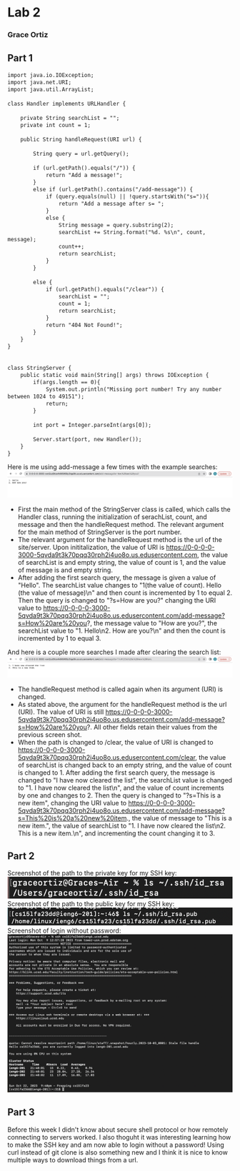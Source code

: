 # Lab 2 #
### Grace Ortiz ###
## Part 1 ##
```
import java.io.IOException;
import java.net.URI;
import java.util.ArrayList;

class Handler implements URLHandler {

    private String searchList = "";
    private int count = 1;

    public String handleRequest(URI url) {

        String query = url.getQuery();

        if (url.getPath().equals("/")) {
            return "Add a message!";
        }
        else if (url.getPath().contains("/add-message")) { 
            if (query.equals(null) || !query.startsWith("s=")){
                return "Add a message after s= ";
            }
            else {
                String message = query.substring(2);
                searchList += String.format("%d. %s\n", count, message);
                count++;
                return searchList;
            }
        }

        else {
            if (url.getPath().equals("/clear")) {
                searchList = "";
                count = 1;
                return searchList;
            }
            return "404 Not Found!";
        }
    } 
}


class StringServer {
    public static void main(String[] args) throws IOException {
        if(args.length == 0){
            System.out.println("Missing port number! Try any number between 1024 to 49151");
            return;
        }

        int port = Integer.parseInt(args[0]);

        Server.start(port, new Handler());
    }
}
```
Here is me using add-message a few times with the example searches:
![First Search](searches1.png)
* First the main method of the StringServer class is called, which calls the Handler class, running the initialization of serachList, count, and message and then the handleRequest method. The relevant argument for the main method of StringServer is the port number.
* The relevant argument for the handleRequest method is the url of the site/server. Upon inititalization, the value of URI is https://0-0-0-0-3000-5qvda9t3k70pqq30rph2i4uo8o.us.edusercontent.com, the value of searchList is and empty string, the value of count is 1, and the value of message is and empty string.
* After adding the first search query, the message is given a value of "Hello". The searchList value changes to "1(the value of count). Hello (the value of message)\n" and then count is incremented by 1 to equal 2. Then the query is changed to "?s=How are you?" changing the URI value to https://0-0-0-0-3000-5qvda9t3k70pqq30rph2i4uo8o.us.edusercontent.com/add-message?s=How%20are%20you?, the message value to "How are you?", the searchList value to "1. Hello\n2. How are you?\n" and then the count is incremented by 1 to equal 3. 

And here is a couple more searches I made after clearing the search list:
![Second Search](searches2.png)
* The handleRequest method is called again when its argument (URI) is changed.
* As stated above, the argument for the handleRequest method is the url (URI). The value of URI is still https://0-0-0-0-3000-5qvda9t3k70pqq30rph2i4uo8o.us.edusercontent.com/add-message?s=How%20are%20you?. All other fields retain their values from the previous screen shot.
* When the path is changed to /clear, the value of URI is changed to https://0-0-0-0-3000-5qvda9t3k70pqq30rph2i4uo8o.us.edusercontent.com/clear, the value of searchList is changed back to an empty string, and the value of count is changed to 1. After adding the first search query, the message is changed to "I have now cleared the list", the searchList value is changed to "1. I have now cleared the list\n", and the value of count increments by one and changes to 2. Then the query is changed to "?s=This is a new item", changing the URI value to https://0-0-0-0-3000-5qvda9t3k70pqq30rph2i4uo8o.us.edusercontent.com/add-message?s=This%20is%20a%20new%20item., the value of message to "This is a new item.", the value of searchList to "1. I have now cleared the list\n2. This is a new item.\n", and incrementing the count changing it to 3. 

## Part 2 ##
Screenshot of the path to the private key for my SSH key:  
![path for private key](privateKey.png)  
Screenshot of the path to the public key for my SSH key:  
![path for public key](publicKey.png)  
Screenshot of login without password:  
![login using key](noPassword.png)  

## Part 3 ##
Before this week I didn't know about secure shell protocol or how remotely connecting to servers worked. I also thoguht it was interesting learning how to make the SSH key and am now able to login without a password! Using curl instead of git clone is also something new and I think it is nice to know multiple ways to download things from a url. 
